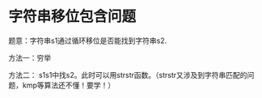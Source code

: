 
# 字符串移位包含问题
题意：字符串s1通过循环移位是否能找到字符串s2.

方法一：穷举

方法二： s1s1中找s2。此时可以用strstr函数。（strstr又涉及到字符串匹配的问题，kmp等算法还不懂！要学！）
